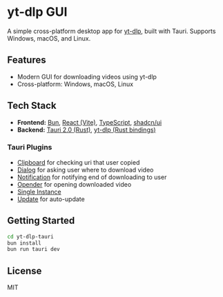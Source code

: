 # yt-dlp GUI

A simple cross-platform desktop app for [yt-dlp](https://github.com/yt-dlp/yt-dlp), built with Tauri. Supports Windows, macOS, and Linux.

## Features
- Modern GUI for downloading videos using yt-dlp
- Cross-platform: Windows, macOS, Linux

## Tech Stack
- **Frontend:** [Bun](https://bun.sh/), [React (Vite)](https://vitejs.dev/), [TypeScript](https://www.typescriptlang.org/), [shadcn/ui](https://ui.shadcn.com/)
- **Backend:** [Tauri 2.0 (Rust)](https://tauri.app/), [yt-dlp (Rust bindings)](https://crates.io/crates/yt_dlp)

### Tauri Plugins
- [Clipboard](https://tauri.app/plugin/clipboard/) for checking uri that user copied
- [Dialog](https://tauri.app/plugin/dialog/) for asking user where to download video
- [Notification](https://tauri.app/plugin/notification/) for notifying end of downloading to user
- [Opender](https://tauri.app/plugin/opener/) for opening downloaded video
- [Single Instance](https://tauri.app/plugin/single-instance/)
- [Update](https://tauri.app/plugin/updater/) for auto-update

## Getting Started

```sh
cd yt-dlp-tauri
bun install
bun run tauri dev
```

## License

MIT
